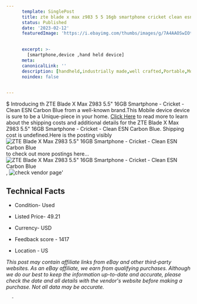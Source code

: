 ```yaml
---
      template: SinglePost
      title: zte blade x max z983 5 5 16gb smartphone cricket clean esn carbon blue
      status: Published
      date: '2023-02-12'
      featuredImage: 'https://i.ebayimg.com/thumbs/images/g/7A4AAOSwIOthF-pD/s-l225.jpg'
       

      excerpt: >-
        [smartphone,device ,hand held device]
      meta:
      canonicalLink: ''
      description: [handheld,industrially made,well crafted,Portable,Mobile,Compact,Convenient,Lightweight,Maneuverable,Man-portable,Miniature,Carriable,Hand-held,Light,Holdable,Transportable,Mobile device,Pocket-sized,On-the-go,Wireless,Cordless,Compact size,Convenient size, smartphone,device ,hand held device]
      noindex: false
      

---
```

$
      Introducing th ZTE Blade X Max Z983 5.5" 16GB Smartphone - Cricket - Clean ESN Carbon Blue from a well-known brand.This Mobile device device  is sure to be a Unique-piece in your home. [Click Here](https://www.ebay.com/itm/114935996631?hash=item1ac2b820d7%3Ag%3A7A4AAOSwIOthF-pD&mkevt=1&mkcid=1&mkrid=711-53200-19255-0&campid=%253CePNCampaignId%253E&customid=%253CreferenceId%253E&toolid=10049) to read more to learn about the shipping costs and additional details for the ZTE Blade X Max Z983 5.5" 16GB Smartphone - Cricket - Clean ESN Carbon Blue. Shipping cost is undefined.Here is the posting visibly ![ZTE Blade X Max Z983 5.5" 16GB Smartphone - Cricket - Clean ESN Carbon Blue](https://i.ebayimg.com/thumbs/images/g/7A4AAOSwIOthF-pD/s-l225.jpg) to check out more postings here... ![ZTE Blade X Max Z983 5.5" 16GB Smartphone - Cricket - Clean ESN Carbon Blue](https://i.ebayimg.com/images/g/7A4AAOSwIOthF-pD/s-l1600.jpg), ![check vendor page](https://origin-galleryplus.ebayimg.com/ws/web/114935996631_2_0_1/225x225.jpg,https://origin-galleryplus.ebayimg.com/ws/web/114935996631_3_0_1/225x225.jpg,https://origin-galleryplus.ebayimg.com/ws/web/114935996631_4_0_1/225x225.jpg,https://origin-galleryplus.ebayimg.com/ws/web/114935996631_5_0_1/225x225.jpg,https://origin-galleryplus.ebayimg.com/ws/web/114935996631_6_0_1/225x225.jpg)'

      

 ## Technical Facts 



     
      

 - Condition- Used 


      

 - Listed Price- 49.21 


      

 - Currency- USD 


      

 - Feedback score - 1417 


      

 - Location - US 


      
      

 *_This post may contain affiliate links from eBay and other third-party websites. As an eBay affiliate, we earn from qualifying purchases. Although we do our best to keep the information up-to-date and accurate, please check the date and all details with the vendor's website before making a purchase. Not all data may be accurate._*




      -
